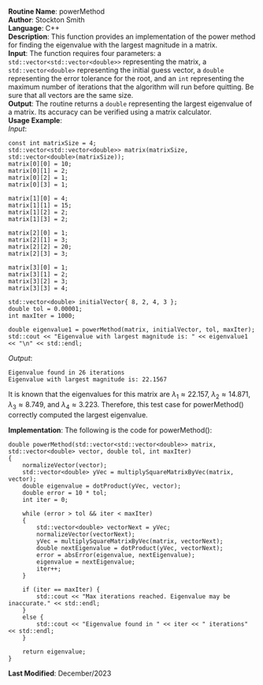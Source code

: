 **Routine Name**: powerMethod  
**Author**: Stockton Smith  
**Language**: C++  
**Description**: This function provides an implementation of the power method for finding the eigenvalue with the largest magnitude in a matrix.  
**Input**: The function requires four parameters: a `std::vector<std::vector<double>>` representing the matrix, a `std::vector<double>` representing the initial guess vector, a `double` representing the error tolerance for the root, and an `int` representing the maximum number of iterations that the algorithm will run before quitting. Be sure that all vectors are the same size.  
**Output**: The routine returns a `double` representing the largest eigenvalue of a matrix. Its accuracy can be verified using a matrix calculator.  
**Usage Example**:  
*Input*:  

    const int matrixSize = 4;
    std::vector<std::vector<double>> matrix(matrixSize, std::vector<double>(matrixSize));
    matrix[0][0] = 10;
    matrix[0][1] = 2;
    matrix[0][2] = 1;
    matrix[0][3] = 1;

    matrix[1][0] = 4;
    matrix[1][1] = 15;
    matrix[1][2] = 2;
    matrix[1][3] = 2;

    matrix[2][0] = 1;
    matrix[2][1] = 3;
    matrix[2][2] = 20;
    matrix[2][3] = 3;

    matrix[3][0] = 1;
    matrix[3][1] = 2;
    matrix[3][2] = 3;
    matrix[3][3] = 4;

    std::vector<double> initialVector{ 8, 2, 4, 3 };
    double tol = 0.00001;
    int maxIter = 1000;

    double eigenvalue1 = powerMethod(matrix, initialVector, tol, maxIter);
    std::cout << "Eigenvalue with largest magnitude is: " << eigenvalue1 << "\n" << std::endl;

*Output*:  

    Eigenvalue found in 26 iterations
    Eigenvalue with largest magnitude is: 22.1567

It is known that the eigenvalues for this matrix are $\lambda_1 \approx 22.157$, $\lambda_2 \approx 14.871$, $\lambda_3 \approx 8.749$, and $\lambda_4 \approx 3.223$. Therefore, this test case for powerMethod() correctly computed the largest eigenvalue.  

**Implementation**: The following is the code for powerMethod():  

    double powerMethod(std::vector<std::vector<double>> matrix, std::vector<double> vector, double tol, int maxIter)
    {
        normalizeVector(vector);
        std::vector<double> yVec = multiplySquareMatrixByVec(matrix, vector);
        double eigenvalue = dotProduct(yVec, vector);
        double error = 10 * tol;
        int iter = 0;

        while (error > tol && iter < maxIter)
        {
            std::vector<double> vectorNext = yVec;
            normalizeVector(vectorNext);
            yVec = multiplySquareMatrixByVec(matrix, vectorNext);
            double nextEigenvalue = dotProduct(yVec, vectorNext);
            error = absError(eigenvalue, nextEigenvalue);
            eigenvalue = nextEigenvalue;
            iter++;
        }

        if (iter == maxIter) {
            std::cout << "Max iterations reached. Eigenvalue may be inaccurate." << std::endl;
        }
        else {
            std::cout << "Eigenvalue found in " << iter << " iterations" << std::endl;
        }

        return eigenvalue;
    }

**Last Modified**: December/2023
